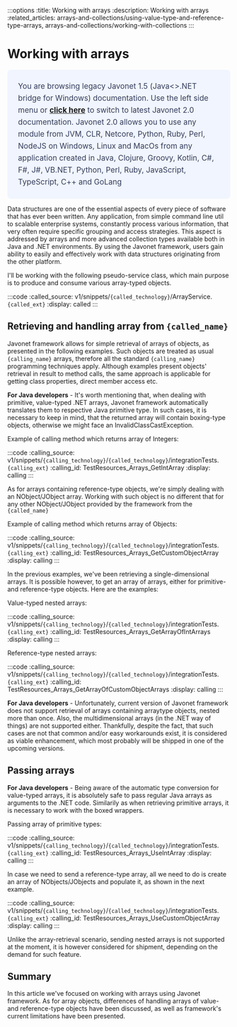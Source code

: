 :::options
:title: Working with arrays
:description: Working with arrays
:related_articles: arrays-and-collections/using-value-type-and-reference-type-arrays, arrays-and-collections/working-with-collections
:::
  
# Working with arrays  

<div style="padding: 24px; background: #F0F5FF; border-radius: 8px; flex-direction: column; justify-content: flex-start; align-items: flex-start; gap: 10px; display: flex">
  <div style="justify-content: flex-start; align-items: center; gap: 24px; display: inline-flex">
    <div style="color: #353D5A; font-size: 17px; font-weight: 400; line-height: 27px; letter-spacing: 0.03px; word-wrap: break-word">
You are browsing legacy Javonet 1.5 (Java<>.NET bridge for Windows) documentation. Use the left side menu or <a style="font-weight: bold; text-decoration: underline;" href="/guides/v2/`{calling_technology}`/`{called_technology}`/arrays-and-collections/arrays">click here</a> to switch to latest Javonet 2.0 documentation. Javonet 2.0 allows you to use any module from
JVM, CLR, Netcore, Python, Ruby, Perl, NodeJS on Windows, Linux and MacOs
from any application created in Java, Clojure, Groovy, Kotlin, C#, F#, J#, VB.NET, Python, Perl, Ruby, JavaScript, TypeScript, C++ and GoLang
    </div>
  </div>
</div>

Data structures are one of the essential aspects of every piece of software that has ever been written. Any
application, from simple command line util to scalable enterprise systems, constantly process various
information, that very often require specific grouping and access strategies. This aspect is addressed by
arrays and more advanced collection types available both in Java and .NET environments. By using the
Javonet framework, users gain ability to easily and effectively work with data structures originating
from the other platform.  
  
I'll be working with the following pseudo-service class, which main purpose is to produce and consume various array-typed objects.

:::code 
:called_source: v1/snippets/`{called_technology}`/ArrayService.`{called_ext}`
:display: called
:::
  
## Retrieving and handling array from `{called_name}`  
  
Javonet framework allows for simple retrieval of arrays of objects, as presented in the
following examples. Such objects are treated as usual `{calling_name}` arrays, therefore all the standard `{calling_name}` programming techniques apply. Although examples present objects' retrieval in result to method calls, the same approach is applicable for getting class properties, direct member access etc.  
  
**For Java developers** - It's worth mentioning that, when dealing with primitive, value-typed .NET arrays, Javonet framework
automatically translates them to respective Java primitive type. In such cases, it is necessary to keep in mind, that the returned array will contain boxing-type objects, otherwise we might face an InvalidClassCastException.
  
Example of calling method which returns array of Integers:
  
:::code 
:calling_source: v1/snippets/`{calling_technology}`/`{called_technology}`/integrationTests.`{calling_ext}`
:calling_id: TestResources_Arrays_GetIntArray
:display: calling
:::

As for arrays containing reference-type objects, we're simply dealing with an NObject/JObject array. Working with such object is no different that for any other NObject/JObject provided by the framework from the `{called_name}`  
  
Example of calling method which returns array of Objects:  
  
:::code 
:calling_source: v1/snippets/`{calling_technology}`/`{called_technology}`/integrationTests.`{calling_ext}`
:calling_id: TestResources_Arrays_GetCustomObjectArray
:display: calling
:::

In the previous examples, we've been retrieving a single-dimensional arrays.  It is possible however, to get an array of arrays, either for primitive- and reference-type objects. Here are the examples:  
  
Value-typed nested arrays:  

:::code 
:calling_source: v1/snippets/`{calling_technology}`/`{called_technology}`/integrationTests.`{calling_ext}`
:calling_id: TestResources_Arrays_GetArrayOfIntArrays
:display: calling
:::

Reference-type nested arrays:  
  
:::code 
:calling_source: v1/snippets/`{calling_technology}`/`{called_technology}`/integrationTests.`{calling_ext}`
:calling_id: TestResources_Arrays_GetArrayOfCustomObjectArrays
:display: calling
:::

**For Java developers** - Unfortunately, current version of Javonet framework does not support retrieval of arrays containing arraytype objects, nested more than once. Also, the multidimensional arrays (in the .NET way of things) are not
supported either. Thankfully, despite the fact, that such cases are not that common and/or easy
workarounds exist, it is considered as viable enhancement, which most probably will be shipped in one of the upcoming versions.  
  
## Passing arrays

**For Java developers** - Being aware of the automatic type conversion for value-typed arrays, it is absolutely safe to pass regular Java arrays as arguments to the .NET code. Similarily as when retrieving primitive arrays, it is necessary to work with the boxed wrappers.  
  
Passing array of primitive types:  
  
:::code 
:calling_source: v1/snippets/`{calling_technology}`/`{called_technology}`/integrationTests.`{calling_ext}`
:calling_id: TestResources_Arrays_UseIntArray
:display: calling
:::
  
In case we need to send a reference-type array, all we need to do is create an array of NObjects/JObjects and
populate it, as shown in the next example.  
  
:::code 
:calling_source: v1/snippets/`{calling_technology}`/`{called_technology}`/integrationTests.`{calling_ext}`
:calling_id: TestResources_Arrays_UseCustomObjectArray
:display: calling
:::
  
  
Unlike the array-retrieval scenario, sending nested arrays is not supported at the moment, it is however considered for shipment, depending on the demand for such feature.  
  

## Summary  
  
In this article we've focused on working with arrays using Javonet framework. As for array objects, differences of handling arrays of value- and reference-type objects have been discussed, as well as framework's current limitations have been presented.
  
